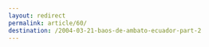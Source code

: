 ```yaml
---
layout: redirect
permalink: article/60/
destination: /2004-03-21-baos-de-ambato-ecuador-part-2
---
```

